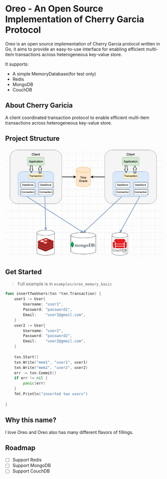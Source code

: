 # Oreo - An Open Source Implementation of Cherry Garcia Protocol

Oreo is an open source implementation of Cherry Garcia protocol written in Go, it aims to provide an easy-to-use interface for enabling efficient multi-item transactions across heterogeneous key-value store.


It supports:

+ A simple MemoryDatabase(for test only)
+ Redis
+ MongoDB
+ CouchDB

## About Cherry Garicia

A client coordinated transaction protocol to enable efficient multi-item transactions across heterogeneous key-value store.

## Project Structure

![Project Structure](./assets/img/project_structure.png)

## Get Started

> Full example is in `examples/oreo_memory_basic`

```go
func insertTwoUsers(txn *txn.Transaction) {
	user1 := User{
		Username: "user1",
		Password: "password1",
		Email:    "user1@gmail.com",
	}
	user2 := User{
		Username: "user2",
		Password: "password2",
		Email:    "user2@gmail.com",
	}

	txn.Start()
	txn.Write("mem1", "user1", user1)
	txn.Write("mem2", "user2", user2)
	err := txn.Commit()
	if err != nil {
		panic(err)
	}
	fmt.Println("inserted two users")

}
```

## Why this name?

I love Oreo and Oreo also has many different flavors of fillings.

## Roadmap

- [ ] Support Redis
- [ ] Support MongoDB
- [ ] Support CouchDB